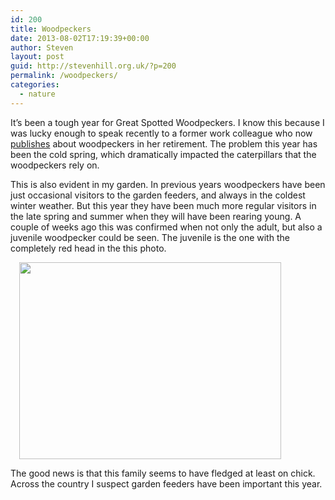 ```yaml
---
id: 200
title: Woodpeckers
date: 2013-08-02T17:19:39+00:00
author: Steven
layout: post
guid: http://stevenhill.org.uk/?p=200
permalink: /woodpeckers/
categories:
  - nature
---
```

It&#8217;s been a tough year for Great Spotted Woodpeckers. I know this because I was lucky enough to speak recently to a former work colleague who now [publishes](http://www.tandfonline.com/doi/pdf/10.1080/00063657.2013.776004) about woodpeckers in her retirement. The problem this year has been the cold spring, which dramatically impacted the caterpillars that the woodpeckers rely on.

This is also evident in my garden. In previous years woodpeckers have been just occasional visitors to the garden feeders, and always in the coldest winter weather. But this year they have been much more regular visitors in the late spring and summer when they will have been rearing young. A couple of weeks ago this was confirmed when not only the adult, but also a juvenile woodpecker could be seen. The juvenile is the one with the completely red head in the this photo.

<div class="separator" style="clear: both; text-align: centre;">
  <a style="margin-bottom: 1em; margin-left: 1em;" href="http://stevenhill.org.uk/wp-content/uploads/2013/07/wpid-Photo-28-Jul-2013-1722.jpg" target="_blank"><img class="aligncenter" id="blogsy-1375032928210.448" alt="" src="http://stevenhill.org.uk/wp-content/uploads/2013/07/wpid-Photo-28-Jul-2013-1722.jpg" width="419" height="315" /></a>
</div>

<div class="separator" style="text-align: left; clear: both;">
</div>

The good news is that this family seems to have fledged at least on chick. Across the country I suspect garden feeders have been important this year.